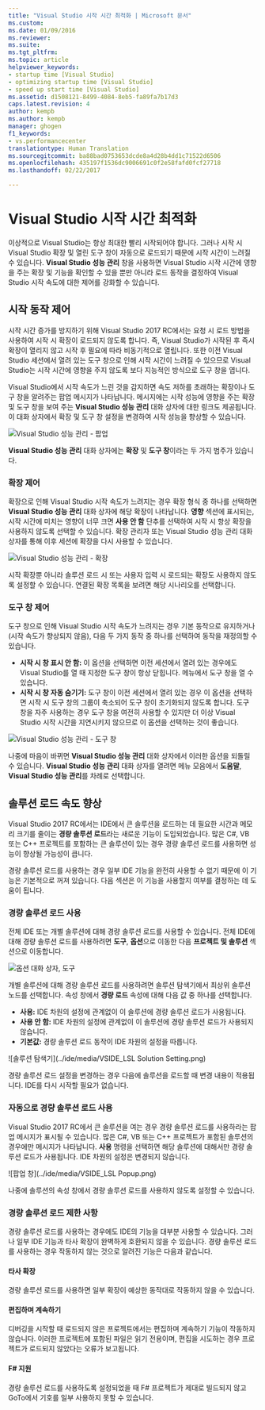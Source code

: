 ```yaml
---
title: "Visual Studio 시작 시간 최적화 | Microsoft 문서"
ms.custom: 
ms.date: 01/09/2016
ms.reviewer: 
ms.suite: 
ms.tgt_pltfrm: 
ms.topic: article
helpviewer_keywords:
- startup time [Visual Studio]
- optimizing startup time [Visual Studio]
- speed up start time [Visual Studio]
ms.assetid: d1508121-8499-4084-8eb5-fa89fa7b17d3
caps.latest.revision: 4
author: kempb
ms.author: kempb
manager: ghogen
f1_keywords:
- vs.performancecenter
translationtype: Human Translation
ms.sourcegitcommit: ba88bad0753653dcde8a4d28b4dd1c71522d6506
ms.openlocfilehash: 435197f1536dc9006691c0f2e58fafd0fcf27718
ms.lasthandoff: 02/22/2017

---
```

# <a name="optimize-visual-studio-startup-time"></a>Visual Studio 시작 시간 최적화
이상적으로 Visual Studio는 항상 최대한 빨리 시작되어야 합니다. 그러나 시작 시 Visual Studio 확장 및 열린 도구 창이 자동으로 로드되기 때문에 시작 시간이 느려질 수 있습니다. **Visual Studio 성능 관리** 창을 사용하면 Visual Studio 시작 시간에 영향을 주는 확장 및 기능을 확인할 수 있을 뿐만 아니라 로드 동작을 결정하여 Visual Studio 시작 속도에 대한 제어를 강화할 수 있습니다.

## <a name="control-startup-behavior"></a>시작 동작 제어

시작 시간 증가를 방지하기 위해 Visual Studio 2017 RC에서는 요청 시 로드 방법을 사용하여 시작 시 확장이 로드되지 않도록 합니다. 즉, Visual Studio가 시작된 후 즉시 확장이 열리지 않고 시작 후 필요에 따라 비동기적으로 열립니다. 또한 이전 Visual Studio 세션에서 열려 있는 도구 창으로 인해 시작 시간이 느려질 수 있으므로 Visual Studio는 시작 시간에 영향을 주지 않도록 보다 지능적인 방식으로 도구 창을 엽니다.

Visual Studio에서 시작 속도가 느린 것을 감지하면 속도 저하를 초래하는 확장이나 도구 창을 알려주는 팝업 메시지가 나타납니다. 메시지에는 시작 성능에 영향을 주는 확장 및 도구 창을 보여 주는 **Visual Studio 성능 관리** 대화 상자에 대한 링크도 제공됩니다. 이 대화 상자에서 확장 및 도구 창 설정을 변경하여 시작 성능을 향상할 수 있습니다.

![Visual Studio 성능 관리 - 팝업](../ide/media/vside_perfdialog_popup.PNG "Visual Studio 성능 관리 - 팝업")

**Visual Studio 성능 관리** 대화 상자에는 **확장** 및 **도구 창**이라는 두 가지 범주가 있습니다.

### <a name="control-extensions"></a>확장 제어
확장으로 인해 Visual Studio 시작 속도가 느려지는 경우 확장 형식 중 하나를 선택하면 **Visual Studio 성능 관리** 대화 상자에 해당 확장이 나타납니다. **영향** 섹션에 표시되는, 시작 시간에 미치는 영향이 너무 크면 **사용 안 함** 단추를 선택하여 시작 시 항상 확장을 사용하지 않도록 선택할 수 있습니다. 확장 관리자 또는 Visual Studio 성능 관리 대화 상자를 통해 이후 세션에 확장을 다시 사용할 수 있습니다.

![Visual Studio 성능 관리 - 확장](../ide/media/vside_perfdialog_extensions.PNG "Visual Studio 성능 관리 - 확장")

시작 확장뿐 아니라 솔루션 로드 시 또는 사용자 입력 시 로드되는 확장도 사용하지 않도록 설정할 수 있습니다. 연결된 확장 목록을 보려면 해당 시나리오를 선택합니다.

### <a name="control-tool-windows"></a>도구 창 제어
도구 창으로 인해 Visual Studio 시작 속도가 느려지는 경우 기본 동작으로 유지하거나(시작 속도가 향상되지 않음), 다음 두 가지 동작 중 하나를 선택하여 동작을 재정의할 수 있습니다.

- **시작 시 창 표시 안 함:** 이 옵션을 선택하면 이전 세션에서 열려 있는 경우에도 Visual Studio를 열 때 지정한 도구 창이 항상 닫힙니다. 메뉴에서 도구 창을 열 수 있습니다.
- **시작 시 창 자동 숨기기:** 도구 창이 이전 세션에서 열려 있는 경우 이 옵션을 선택하면 시작 시 도구 창의 그룹이 축소되어 도구 창이 초기화되지 않도록 합니다. 도구 창을 자주 사용하는 경우 도구 창을 여전히 사용할 수 있지만 더 이상 Visual Studio 시작 시간을 지연시키지 않으므로 이 옵션을 선택하는 것이 좋습니다.

![Visual Studio 성능 관리 - 도구 창](../ide/media/vside_perfdialog_toolwindows.PNG "Visual Studio 성능 관리 - 도구 창")

나중에 마음이 바뀌면 **Visual Studio 성능 관리** 대화 상자에서 이러한 옵션을 되돌릴 수 있습니다. **Visual Studio 성능 관리** 대화 상자를 열려면 메뉴 모음에서 **도움말**, **Visual Studio 성능 관리**를 차례로 선택합니다.

## <a name="speed-up-solution-load"></a>솔루션 로드 속도 향상

Visual Studio 2017 RC에서는 IDE에서 큰 솔루션을 로드하는 데 필요한 시간과 메모리 크기를 줄이는 **경량 솔루션 로드**라는 새로운 기능이 도입되었습니다. 많은 C#, VB 또는 C++ 프로젝트를 포함하는 큰 솔루션이 있는 경우 경량 솔루션 로드를 사용하면 성능이 향상될 가능성이 큽니다.

경량 솔루션 로드를 사용하는 경우 일부 IDE 기능을 완전히 사용할 수 없기 때문에 이 기능은 기본적으로 꺼져 있습니다. 다음 섹션은 이 기능을 사용할지 여부를 결정하는 데 도움이 됩니다.

### <a name="enable-lightweight-solution-load"></a>경량 솔루션 로드 사용

전체 IDE 또는 개별 솔루션에 대해 경량 솔루션 로드를 사용할 수 있습니다. 전체 IDE에 대해 경량 솔루션 로드를 사용하려면 **도구**, **옵션**으로 이동한 다음 **프로젝트 및 솔루션** 섹션으로 이동합니다.

![옵션 대화 상자, 도구](../ide/media/VSIDE_LightweightSolutionLoad.png)

개별 솔루션에 대해 경량 솔루션 로드를 사용하려면 솔루션 탐색기에서 최상위 솔루션 노드를 선택합니다.  속성 창에서 **경량 로드** 속성에 대해 다음 값 중 하나를 선택합니다.

- **사용:** IDE 차원의 설정에 관계없이 이 솔루션에 경량 솔루션 로드가 사용됩니다.
- **사용 안 함:** IDE 차원의 설정에 관계없이 이 솔루션에 경량 솔루션 로드가 사용되지 않습니다.
- **기본값:** 경량 솔루션 로드 동작이 IDE 차원의 설정을 따릅니다.

![솔루션 탐색기](../ide/media/VSIDE_LSL Solution Setting.png)

경량 솔루션 로드 설정을 변경하는 경우 다음에 솔루션을 로드할 때 변경 내용이 적용됩니다. IDE를 다시 시작할 필요가 없습니다.

### <a name="automatically-enable-lightweight-solution-load"></a>자동으로 경량 솔루션 로드 사용

Visual Studio 2017 RC에서 큰 솔루션을 여는 경우 경량 솔루션 로드를 사용하라는 팝업 메시지가 표시될 수 있습니다. 많은 C#, VB 또는 C++ 프로젝트가 포함된 솔루션의 경우에만 메시지가 나타납니다. **사용** 명령을 선택하면 해당 솔루션에 대해서만 경량 솔루션 로드가 사용됩니다. IDE 차원의 설정은 변경되지 않습니다.

![팝업 창](../ide/media/VSIDE_LSL Popup.png)

나중에 솔루션의 속성 창에서 경량 솔루션 로드를 사용하지 않도록 설정할 수 있습니다.

### <a name="lightweight-solution-load-limitations"></a>경량 솔루션 로드 제한 사항
경량 솔루션 로드를 사용하는 경우에도 IDE의 기능을 대부분 사용할 수 있습니다. 그러나 일부 IDE 기능과 타사 확장이 완벽하게 호환되지 않을 수 있습니다.  경량 솔루션 로드를 사용하는 경우 작동하지 않는 것으로 알려진 기능은 다음과 같습니다.

#### <a name="third-party-extensions"></a>타사 확장
경량 솔루션 로드를 사용하면 일부 확장이 예상한 동작대로 작동하지 않을 수 있습니다.

#### <a name="edit-and-continue"></a>편집하며 계속하기
디버깅을 시작할 때 로드되지 않은 프로젝트에서는 편집하며 계속하기 기능이 작동하지 않습니다. 이러한 프로젝트에 포함된 파일은 읽기 전용이며, 편집을 시도하는 경우 프로젝트가 로드되지 않았다는 오류가 보고됩니다.

#### <a name="f-support"></a>F# 지원
경량 솔루션 로드를 사용하도록 설정되었을 때 F# 프로젝트가 제대로 빌드되지 않고 GoTo에서 기호를 일부 사용하지 못할 수 있습니다.

